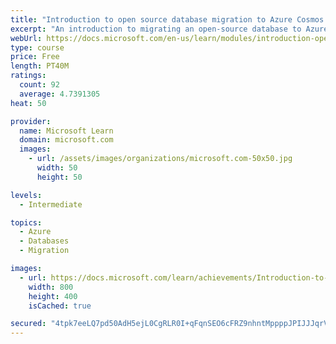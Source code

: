 ```yaml
---
title: "Introduction to open source database migration to Azure Cosmos DB"
excerpt: "An introduction to migrating an open-source database to Azure Cosmos DB"
webUrl: https://docs.microsoft.com/en-us/learn/modules/introduction-open-source-database-migration-azure-cosmos-db/
type: course
price: Free
length: PT40M
ratings:
  count: 92
  average: 4.7391305
heat: 50

provider:
  name: Microsoft Learn
  domain: microsoft.com
  images:
    - url: /assets/images/organizations/microsoft.com-50x50.jpg
      width: 50
      height: 50

levels:
  - Intermediate

topics:
  - Azure
  - Databases
  - Migration

images:
  - url: https://docs.microsoft.com/learn/achievements/Introduction-to-open-source-database-migration-to-Azure-Cosmos-DB-social.png
    width: 800
    height: 400
    isCached: true

secured: "4tpk7eeLQ7pd50AdH5ejL0CgRLR0I+qFqnSEO6cFRZ9nhntMppppJPIJJJqrVNQz6nzqIZp729OipDxCoeJ0DA5HCngTmuRXL29RIdBxISUAset1nh3d74ST7grURhLFwSH5YNeYpj1kjjz+zouO8BTMyqD991zXIiPF6lf8QXW7Qc5zcjlC5iUs5m2NZwh+A0C6/PtJ7orqTfh2e9j5+6i2vmi1OLi1B/idObAuaOtCwYk6pTVmq5BM2wbo5IDsVVZepW6xuajg5SxHG00hZn/yhLLkU3boCiTl2YWGUCEmJw8gu72WcEGWfYVIXNAbd8/HTMtI61TPaBEMJjKzGXqPc6fK1Eq7+0EPjNIS6X/FJ4dxRx7JJneYALIYcBspF/RuTWTFh3z68HV25LrE+89AAcXdSq+uDy/AyroGQHM=;+4LiFPtkWh1nvsS0khUp8g=="
---
```


